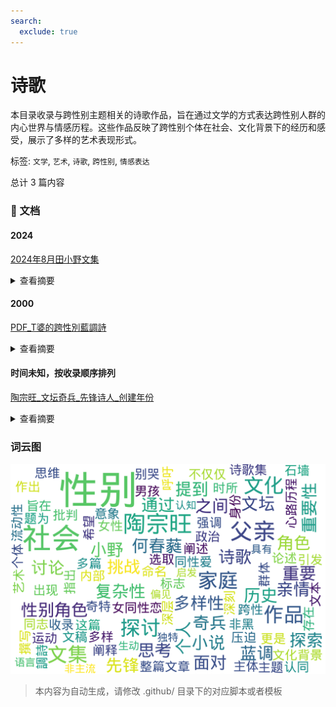 ```yaml
---
search:
  exclude: true
---
```



# 诗歌

本目录收录与跨性别主题相关的诗歌作品，旨在通过文学的方式表达跨性别人群的内心世界与情感历程。这些作品反映了跨性别个体在社会、文化背景下的经历和感受，展示了多样的艺术表现形式。


标签: `文学`, `艺术`, `诗歌`, `跨性别`, `情感表达`


总计 3 篇内容



### 📄 文档


#### 2024



[2024年8月田小野文集](2024年8月田小野文集_page.md)<details><summary>查看摘要</summary>

该文件是田小野于2024年8月出版的文集，其中包含了一系列与多元性别相关的文学作品，包括小说、散文及诗歌。文集中有很多关于家庭、亲情，以及个人身份的探索，特别是在面对社会压力和个人情感时的挣扎。小说《红父亲》讲述了一位父亲在经历母亲去世后的深重悲痛与独自抚养孩子的故事，描绘了父亲在艰难岁月中如何坚持与家庭的联系，以及对于爱与责任的深刻理解。本书还探讨了亲情与个人意识之间的复杂关系，展示了父亲作为一个多元角色，在社会与家庭之间的平衡中所经历的挫折与成长。
</details>



#### 2000



[PDF_T婆的跨性別藍調詩](PDF_T婆的跨性別藍調詩_page.md)<details><summary>查看摘要</summary>

《Ｔ婆的跨性别蓝调诗》这篇文稿是由何春蕤所撰写，旨在讨论T婆这一跨性别角色的重要性及其在女性同性爱中的历史和文化背景。文中提到，T婆这一角色的出现不仅仅是性别认同的标志，更是女同性恋群体内部多样性的体现。论述指出，T婆的命名和表现方式，为女同志文化的历史作出了重要贡献。同时，文中探讨了性别角色与性别表现的复杂性，批判了将性别非黑即白的思维方式。何春蕤通过引用《蓝调石墙T》和《男孩别哭》等文本，阐释了跨性别主体在面对性别政治和社会压迫时所经历的挑战与心路历程，强调了跨性别运动的重要性以及对文化和社会的影响。整篇文章不仅是对跨性别文化和艺术表达的阐述，也是一种呼吁，希望能引发对性别流动性及复杂性的更深层思考与讨论。
</details>



#### 时间未知，按收录顺序排列



[陶宗旺_文坛奇兵_先锋诗人_创建年份](陶宗旺_文坛奇兵_先锋诗人_创建年份_page.md)<details><summary>查看摘要</summary>

本文件为陶宗旺的诗歌集，题为《文坛奇兵》，收录了他在先锋诗歌领域的多篇重要作品。陶宗旺选取了多样的主题，通过奇特的意象和深刻的社会观察，探讨了个体的存在、性别与身份的复杂关系，以及社会对非主流性别者的认知与偏见。作品风格独特，语言生动，具有启发思考的力量，并且反映了当代社会对多元性别的逐渐接受与探索。陶宗旺在其作品中表达了对性别多样性的肯定与支持，多次提到对传统性别观念的挑战与反思。
</details>




### 词云图

![摘要词云图](abstracts_wordcloud.png)


> 本内容为自动生成，请修改 .github/ 目录下的对应脚本或者模板
